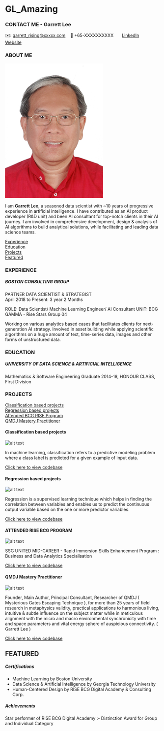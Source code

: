 # GL_Amazing
<!-- CONTACT Section Starts -->
### CONTACT ME - Garrett Lee

<!-- Add your details -->
✉️: garrett_rising@xxxxx.com 
&nbsp;&nbsp; 📲 +65-XXXXXXXXXX
&nbsp;&nbsp;&nbsp;&nbsp;&nbsp; [LinkedIn](https://www.linkedin.com/in/garrettleesg/) 
&nbsp;&nbsp;&nbsp;&nbsp;&nbsp; [Website](https://ancientwisdomsg.wordpress.com/)
<!-- CONTACT Section Ends -->

<!-- ABOUT Section Starts -->
### ABOUT ME
<!-- Add link to your picture -->

![alt text](https://raw.githubusercontent.com/AncientRISE/GL-Amazing/main/images/Garrett_Lee-1-Inch-Photo-Trim-Edge.jpg)

<!-- Add your details -->

I am __Garrett Lee__, a seasoned data scientist with ~10 years of progressive experience in artificial intelligence. I have contributed as an AI product developer (R&D unit) and been AI consultant for top-notch clients in their AI journey. I am involved in comprehensive development, design & analysis of AI algorithms to build analytical solutions, while facilitating and leading data science teams.


<!-- Add link to the sections -->
[Experience](#experience) <br>
[Education](#education) <br>
[Projects](#projects) <br>
[Featured](#featured) <br> 

<!-- ABOUT Section Ends -->

<!-- EXPERIENCE Section Starts -->
### EXPERIENCE
<!-- Add your details -->
##### BOSTON CONSULTING GROUP
PARTNER DATA SCIENTIST & STRATEGIST <br>
April 2018 to Present: 3 year 2 Months

ROLE: Data Scientist/ Machine Learning Engineer/ AI Consultant
UNIT: BCG GAMMA - Rise Stars Group 04

Working on various analytics based cases that facilitates clients for next-generation AI strategy. Involved in asset building while applying scientific algorithms on a huge amount of text, time-series data, images and other forms of unstructured data.

<!-- EXPERIENCE Section Ends -->

<!-- EDUCATION Section Starts -->
### EDUCATION
<!-- Add your details -->
##### UNIVERSITY OF DATA SCIENCE & ARTIFICIAL INTELLIGENCE
Mathematics & Software Engineering Graduate 2014-18, HONOUR CLASS, First Division

<!-- EDUCATION Section Ends -->

<!-- PROJECTS Section Starts -->
### PROJECTS
<!-- Add your details -->

[Classification based projects](#classification-based-projects) <br>
[Regression based projects](#regression-based-projects) <br>
[Attended BCG RISE Program](#attended-bcg-rise-program) <br>
[QMDJ Mastery Practitioner](#qmdj-mastery-practitioner) <br>



<!-- Add your details -->

#### Classification based projects
![alt text](https://raw.githubusercontent.com/krvishwesh54/Kumar-Vishwesh/main/images/Classification.png)

In machine learning, classification refers to a predictive modeling problem where a class label is predicted for a given example of input data.

[Click here to view codebase](https://github.com/krvishwesh54/DataScience_DeepLearning_MachineLearning/tree/master/Classification)

#### Regression based projects
![alt text](https://raw.githubusercontent.com/krvishwesh54/Kumar-Vishwesh/main/images/Regression.jpg)

Regression is a supervised learning technique which helps in finding the correlation between variables and enables us to predict the continuous output variable based on the one or more predictor variables.

[Click here to view codebase](https://github.com/krvishwesh54/DataScience_DeepLearning_MachineLearning/tree/master/Regression)


#### ATTENDED RISE BCG PROGRAM
![alt text](https://www.rise.bcg.com)

SSG UNITED MID-CAREER - Rapid Immersion Skills Enhancement Program : Business and Data Analytics Specialisation

[Click here to view codebase](https://www.rise.bcg.com/)


#### QMDJ Mastery Practitioner
![alt text](https://www.ancientfengshui.com/mainpage3/home)

Founder, Main Author, Principal Consultant, Researcher of QMDJ ( Mysterious Gates Escaping Technique ), for more than 25 years of field research in metaphysics validity, practical applications to harmonious living, intuitive & subtle influence on the subject matter while in meticulous alignment with the micro and macro environmental synchronicity with time and space parameters and vital energy sphere of auspicious connectivity. ( Garrett Lee )

[Click here to view codebase](https://www.ancientfengshui.com/mainpage3/home)


<!-- PROJECTS Section Ends -->

<!-- FEATURED Section Starts -->
## FEATURED
<!-- Add your details -->
##### Certifications
* Machine Learning by Boston University 
* Data Science & Artificial Intelligence by Georgia Technology University
* Human-Centered Design by RISE BCG Digital Academy & Consulting Corp.

##### Achievements
Star performer of RISE BCG Digital Academy :- Distinction Award for Group and Individual Category
<!-- FEATURED Section Ends -->
